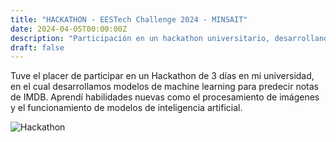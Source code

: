 ```yaml
---
title: "HACKATHON - EESTech Challenge 2024 - MINSAIT"
date: 2024-04-05T00:00:00Z
description: "Participación en un hackathon universitario, desarrollando modelos de machine learning para predecir notas de IMDB."
draft: false
---
```


Tuve el placer de participar en un Hackathon de 3 días en mi universidad, en el cual desarrollamos modelos de machine learning para predecir notas de IMDB. Aprendí habilidades nuevas como el procesamiento de imágenes y el funcionamiento de modelos de inteligencia artificial.

![Hackathon](/hackathon.jpeg)

